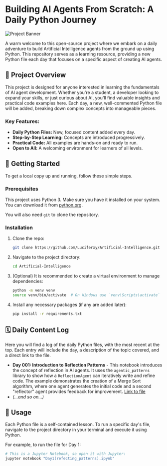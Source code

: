 # Building AI Agents From Scratch: A Daily Python Journey

![Project Banner](https://via.placeholder.com/1200x300.png?text=Building+AI+Agents+From+Scratch)

A warm welcome to this open-source project where we embark on a daily adventure to build Artificial Intelligence agents from the ground up using Python. This repository serves as a learning resource, providing a new Python file each day that focuses on a specific aspect of creating AI agents.

## 🌟 Project Overview

This project is designed for anyone interested in learning the fundamentals of AI agent development. Whether you're a student, a developer looking to expand your skills, or just curious about AI, you'll find valuable insights and practical code examples here. Each day, a new, well-commented Python file will be added, breaking down complex concepts into manageable pieces.

### Key Features:
*   **Daily Python Files:** New, focused content added every day.
*   **Step-by-Step Learning:** Concepts are introduced progressively.
*   **Practical Code:** All examples are hands-on and ready to run.
*   **Open to All:** A welcoming environment for learners of all levels.

## 🚀 Getting Started

To get a local copy up and running, follow these simple steps.

### Prerequisites

This project uses Python 3. Make sure you have it installed on your system. You can download it from [python.org](https://www.python.org/downloads/).

You will also need `git` to clone the repository.

### Installation

1.  Clone the repo:
    ```sh
    git clone https://github.com/Luciferxy/Artificial-Intelligence.git
    ```
2.  Navigate to the project directory:
    ```sh
    cd Artificial-Intelligence
    ```
3.  (Optional) It is recommended to create a virtual environment to manage dependencies:
    ```sh
    python -m venv venv
    source venv/bin/activate  # On Windows use `venv\Scripts\activate`
    ```
4.  Install any necessary packages (if any are added later):
    ```sh
    pip install -r requirements.txt
    ```

## 🗓️ Daily Content Log

Here you will find a log of the daily Python files, with the most recent at the top. Each entry will include the day, a description of the topic covered, and a direct link to the file.

*   **Day 001: Introduction to Reflection Patterns** - This notebook introduces the concept of reflection in AI agents. It uses the `agentic_patterns` library to show how a `ReflectionAgent` can iteratively write and refine code. The example demonstrates the creation of a Merge Sort algorithm, where one agent generates the initial code and a second "reflector" agent provides feedback for improvement. [Link to file](./Day1(refecting_patterns).ipynb)
*   *(...and so on...)*

## 🤖 Usage

Each Python file is a self-contained lesson. To run a specific day's file, navigate to the project directory in your terminal and execute it using Python.

For example, to run the file for Day 1:
```sh
# This is a Jupyter Notebook, so open it with Jupyter:
jupyter notebook "Day1(refecting_patterns).ipynb"
